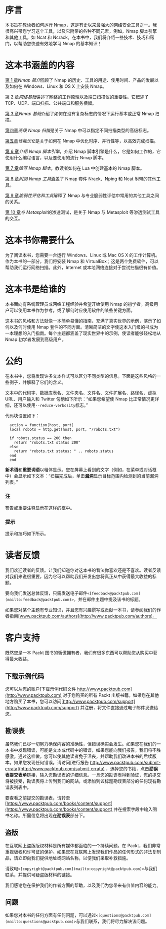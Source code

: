 # 序言

本书旨在教读者如何运行 Nmap，这是有史以来最强大的网络安全工具之一。我很高兴带您学习这个工具，以及它附带的各种不同元素，例如，Nmap 脚本引擎和其他工具，如 Ncat 和 Ncrack。在本书中，我们将介绍一些技术、技巧和窍门，以帮助您快速有效地学习 Nmap 的基本知识！

# 这本书涵盖的内容

[第 1 章](01.html "Chapter 1. Introduction to Nmap")*Nmap 简介*回顾了 Nmap 的历史、工具的用途、使用时间、产品的发展以及如何在 Windows、Linux 和 OS X 上安装 Nmap。

[第 2 章](02.html "Chapter 2. Network Fundamentals")*网络基础*讲述了网络的工作原理以及端口扫描仪的重要性。它概述了 TCP、UDP、端口扫描、公共端口和服务横幅。

[第 3 章](03.html "Chapter 3. Nmap Basics")*Nmap 基础*介绍了如何在没有复杂标志的情况下运行基本或正常 Nmap 扫描。

[第四章](04.html "Chapter 4. Advanced Nmap Scans")*高级 Nmap 扫描*是关于 Nmap 中可以指定不同扫描类型的高级标志。

[第五章](05.html "Chapter 5. Performance Optimization")*性能优化*是关于如何在 Nmap 中优化时序、并行性等，以高效完成扫描。

[第 6 章](06.html "Chapter 6. Introduction to the Nmap Scripting Engine")*介绍 Nmap 脚本引擎*，介绍 Nmap 脚本引擎是什么，它是如何工作的，它使用什么编程语言，以及要使用的流行 Nmap 脚本。

[第 7 章](07.html "Chapter 7. Writing Nmap Scripts")*编写 Nmap 脚本*，教读者如何在 Lua 中创建基本的 Nmap 脚本。

[第 8 章](08.html "Chapter 8. Additional Nmap Tools")*附加 Nmap 工具*涵盖了 Nmap 套件 Nrack、Nping 和 Ncat 附带的其他工具。

[第 9 章](09.html "Chapter 9. Vulnerability Assessments and Tools")*脆弱性评估和工具*解释了 Nmap 与专业脆弱性评估中常用的其他工具之间的关系。

[第 10 章](10.html "Chapter 10. Penetration Testing with Metasploit")*与 Metasploit*的渗透测试，是关于 Nmap 与 Metasploit 等渗透测试工具的交互。

# 这本书你需要什么

为了阅读本书，您需要一台运行 Windows、Linux 或 Mac OS X 的工作计算机。作为本书的一部分，我们将安装 Nmap 和 VirtualBox；这是两个免费软件，可以帮助我们运行网络扫描。此外，Internet 或本地网络连接对于尝试扫描很有价值。

# 这本书是给谁的

本书面向有系统管理员或网络工程经验并希望开始使用 Nmap 的初学者。高级用户可以使用本书作为参考，或了解何时应使用软件的某些关键方面。

这本书的风格和方法就像一本简单易懂的指南，充满了真实世界的示例，演示了如何以及何时使用 Nmap 套件的不同方面。清晰简洁的文字使这本入门级的书成为一本理想的入门指南。每个主题都涵盖了现实世界中的示例，使读者能够轻松地从 Nmap 初学者发展到高级用户。

# 公约

在本书中，您将发现许多文本样式可以区分不同类型的信息。下面是这些风格的一些例子，并解释了它们的含义。

文本中的代码字、数据库表名、文件夹名、文件名、文件扩展名、路径名、虚拟 URL、用户输入和 Twitter 句柄如下所示：“如果您希望使 Nmap 比正常情况更详细，还可以使用`--reduce-verbosity`标志。”

代码块设置如下：

```
  action = function(host, port)
  local robots = http.get(host, port, "/robots.txt")

  if robots.status == 200 then
    return "robots.txt status 200"
  else
    return "robots.txt status: " .. robots.status
  end
  end
```

**新术语**和**重要词语**以粗体显示。您在屏幕上看到的文字（例如，在菜单或对话框中）会显示如下文本：“扫描完成后，单击**漏洞**显示目标范围内检测到的当前漏洞列表。”

### 注

警告或重要注释显示在这样的框中。

### 提示

提示和技巧如下所示。

# 读者反馈

我们欢迎读者的反馈。让我们知道你对这本书的看法你喜欢还是不喜欢。读者反馈对我们来说很重要，因为它可以帮助我们开发出您将真正从中获得最大收益的标题。

要向我们发送总体反馈，只需发送电子邮件`<[feedback@packtpub.com](mailto:feedback@packtpub.com)>`，并在邮件主题中提及该书的标题。

如果您对某个主题有专业知识，并且您有兴趣撰写或贡献一本书，请参阅我们的作者指南[www.packtpub.com/authors](http://www.packtpub.com/authors)。

# 客户支持

既然您是一本 Packt 图书的骄傲拥有者，我们有很多东西可以帮助您从购买中获得最大收益。

## 下载示例代码

您可以从您的账户[下载示例代码文件 http://www.packtpub.com](http://www.packtpub.com) 对于您购买的所有 Packt 出版书籍。如果您在其他地方购买了本书，您可以访问[http://www.packtpub.com/support](http://www.packtpub.com/support) 并注册，将文件直接通过电子邮件发送给您。

## 勘误表

虽然我们已尽一切努力确保内容的准确性，但错误确实会发生。如果您在我们的一本书中发现错误，可能是文本或代码中的错误，如果您能向我们报告，我们将不胜感激。通过这样做，您可以使其他读者免于沮丧，并帮助我们改进本书的后续版本。如果您发现任何错误，请访问[进行报告 http://www.packtpub.com/submit-errata](http://www.packtpub.com/submit-errata) ，选择您的书籍，点击**勘误表****提交****表单**链接，输入您勘误表的详细信息。一旦您的勘误表得到验证，您的提交将被接受，勘误表将上传到我们的网站，或添加到该标题勘误表部分的任何现有勘误表列表中。

要查看之前提交的勘误表，请转至[https://www.packtpub.com/books/content/support](https://www.packtpub.com/books/content/support) 并在搜索字段中输入图书名称。所需信息将出现在**勘误表**部分下。

## 盗版

在互联网上盗版版权材料是所有媒体都面临的一个持续问题。在 Packt，我们非常重视版权和许可证的保护。如果您在互联网上发现我们作品的任何形式的非法复制品，请立即向我们提供地址或网站名称，以便我们采取补救措施。

请致电`<[copyright@packtpub.com](mailto:copyright@packtpub.com)>`与我们联系，并提供可疑盗版材料的链接。

我们感谢您在保护我们的作者方面的帮助，以及我们为您带来有价值内容的能力。

## 问题

如果您对本书的任何方面有任何问题，可以通过`<[questions@packtpub.com](mailto:questions@packtpub.com)>`与我们联系，我们将尽力解决该问题。